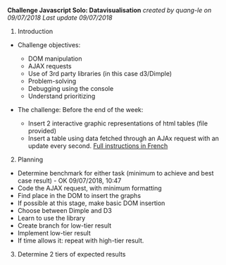 **Challenge Javascript Solo: Datavisualisation**
*created by quang-le on 09/07/2018*
*Last update 09/07/2018*


1. Introduction
* Challenge objectives: 
    - DOM manipulation
    - AJAX requests
    - Use of 3rd party libraries (in this case d3/Dimple)
    - Problem-solving
    - Debugging using the console
    - Understand prioritizing

* The challenge:
Before the end of the week:
    - Insert 2 interactive graphic representations of html tables (file provided)
    - Insert a table using data fetched through an AJAx request with an update every second.
    [Full instructions in French](https://github.com/becodeorg/lovelace-2/tree/master/Projects/javascript-challenge-solo)

2. Planning
* Determine benchmark for either task (minimum to achieve and best case result) - OK 09/07/2018, 10:47
* Code the AJAX request, with minimum formatting
* Find place in the DOM to insert the graphs
* If possible at this stage, make basic DOM insertion
* Choose between Dimple and D3
* Learn to use the library
* Create branch for low-tier result
* Implement low-tier result
* If time allows it: repeat with high-tier result.

3. Determine 2 tiers of expected results


